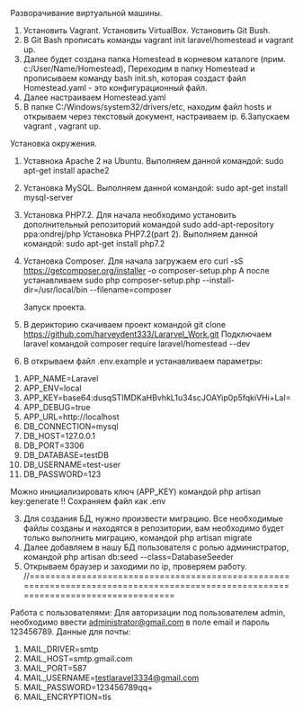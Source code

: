   Разворачивание виртуальной машины.
1. Установить Vagrant. Установить VirtualBox. Установить Git Bush.
2. В Git Bash прописать команды vagrant init laravel/homestead и vagrant up.
3. Далее будет создана папка Homestead в корневом каталоге (прим. с:/User/Name/Homestead), 
Переходим в папку Homestead и прописываем команду bash init.sh, которая создаст файл Homestead.yaml - это конфигурационный файл.
4. Далее настраиваем Homestead.yaml
5. В папке C:/Windows/system32/drivers/etc, находим файл hosts и открываем через текстовый документ, настраиваем ip.
6.Запускаем vagrant , vagrant up.
 
 Установка окружения.
1. Уставнока Apache 2 на Ubuntu. Выполняем данной командой: sudo apt-get install apache2
2. Установка MySQL. Выполняем данной командой: sudo apt-get install mysql-server
3. Установка PHP7.2. Для начала необходимо установить дополнительный репозиторий командой sudo add-apt-repository ppa:ondrej/php 
Установка PHP7.2(part 2). Выполняем данной командой: sudo apt-get install php7.2
4. Установка Composer. Для начала загружаем его curl -sS https://getcomposer.org/installer -o composer-setup.php
А после устанавливаем sudo php composer-setup.php --install-dir=/usr/local/bin --filename=composer

   Запуск проекта.
1. В дерикторию скачиваем проект командой git clone https://github.com/harveydent333/Lararvel_Work.git
Подключаем laravel командой  composer require laravel/homestead --dev
2. В открываем файл .env.example и устанавливаем параметры:

1) APP_NAME=Laravel
2) APP_ENV=local
3) APP_KEY=base64:dusqSTIMDKaHBvhkL1u34scJOAYip0p5fqkiVHi+LaI=
4) APP_DEBUG=true
5) APP_URL=http://localhost
6) DB_CONNECTION=mysql
7) DB_HOST=127.0.0.1
8) DB_PORT=3306
9) DB_DATABASE=testDB
10) DB_USERNAME=test-user
11) DB_PASSWORD=123

Можно инициализировать ключ (APP_KEY) командой php artisan key:generate 
!! Сохраняем файл как  .env

3. Для создания БД, нужно произвести миграцию. Все необходимые файлы созданы и находятся в репозитории, вам необходимо будет только выполнить миграцию, командой php artisan migrate 
4. Далее добавляем в нашу БД пользователя с ролью администратор, командой php artisan db:seed --class=DatabaseSeeder
5. Открываем браузер и заходими по ip, проверяем работу.
//==================================================================================================================================

Работа с пользователями: 
Для авторизации под пользователем admin, необходимо ввести administrator@gmail.com в поле email и пароль 123456789.
Данные для почты:
1) MAIL_DRIVER=smtp
2) MAIL_HOST=smtp.gmail.com
3) MAIL_PORT=587
4) MAIL_USERNAME=testlaravel3334@gmail.com
5) MAIL_PASSWORD=123456789qq+
6) MAIL_ENCRYPTION=tls

